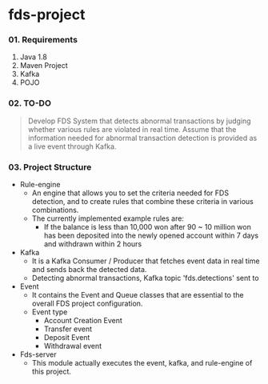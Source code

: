 # fds-project

### 01. Requirements

1. Java 1.8
2. Maven Project
3. Kafka
4. POJO



### 02. TO-DO

> Develop FDS System that detects abnormal transactions by judging whether various rules are violated in real time. 
> Assume that the information needed for abnormal transaction detection is provided as a live event through Kafka.



### 03. Project Structure

- Rule-engine
  - An engine that allows you to set the criteria needed for FDS detection, and to create rules that combine these criteria in various combinations.
  - The currently implemented example rules are:
    - If the balance is less than 10,000 won after 90 ~ 10 million won has been deposited into the newly opened account within 7 days and withdrawn within 2 hours
- Kafka
  - It is a Kafka Consumer / Producer that fetches event data in real time and sends back the detected data.
  - Detecting abnormal transactions, Kafka topic 'fds.detections' sent to
- Event
  - It contains the Event and Queue classes that are essential to the overall FDS project configuration.
  - Event type
    - Account Creation Event
    - Transfer event
    - Deposit Event
    - Withdrawal event
- Fds-server
  - This module actually executes the event, kafka, and rule-engine of this project.
